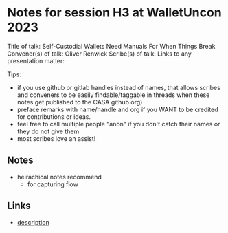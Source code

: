 # Notes for session H3 at WalletUncon 2023

Title of talk: Self-Custodial Wallets Need Manuals For When Things Break
Convener(s) of talk: Oliver Renwick 
Scribe(s) of talk:
Links to any presentation matter:

Tips:
- if you use github or gitlab handles instead of names, that allows scribes and conveners to be easily findable/taggable in threads when these notes get published to the CASA github org)
- preface remarks with name/handle and org if you WANT to be credited for contributions or ideas. 
- feel free to call multiple people "anon" if you don't catch their names or they do not give them
- most scribes love an assist!

## Notes

- heirachical notes recommend
    - for capturing flow

## Links

- [description](https://example.com)